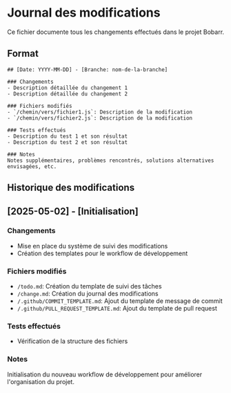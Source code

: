 # Journal des modifications

Ce fichier documente tous les changements effectués dans le projet Bobarr.

## Format
```
## [Date: YYYY-MM-DD] - [Branche: nom-de-la-branche]

### Changements
- Description détaillée du changement 1
- Description détaillée du changement 2

### Fichiers modifiés
- `/chemin/vers/fichier1.js`: Description de la modification
- `/chemin/vers/fichier2.js`: Description de la modification

### Tests effectués
- Description du test 1 et son résultat
- Description du test 2 et son résultat

### Notes
Notes supplémentaires, problèmes rencontrés, solutions alternatives envisagées, etc.
```

## Historique des modifications

<!-- Les modifications les plus récentes apparaissent en haut -->

## [2025-05-02] - [Initialisation]

### Changements
- Mise en place du système de suivi des modifications
- Création des templates pour le workflow de développement

### Fichiers modifiés
- `/todo.md`: Création du template de suivi des tâches
- `/change.md`: Création du journal des modifications
- `/.github/COMMIT_TEMPLATE.md`: Ajout du template de message de commit
- `/.github/PULL_REQUEST_TEMPLATE.md`: Ajout du template de pull request

### Tests effectués
- Vérification de la structure des fichiers

### Notes
Initialisation du nouveau workflow de développement pour améliorer l'organisation du projet.
